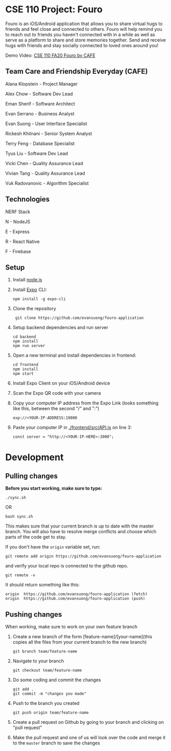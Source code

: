 # CSE 110 Project: Fouro

Fouro is an iOS/Android application that allows you to share virtual hugs to friends and feel close
and connected to others. Fouro will help remind you to reach out to friends you haven't connected with
in a while as well as serve as a platform to share and store memories together. Send and receive hugs
with friends and stay socially connected to loved ones around you!

Demo Video: [CSE 110 FA20 Fouro by CAFE](https://www.youtube.com/watch?v=egIZaEZksE8&feature=youtu.be)

## Team Care and Friendship Everyday (CAFE)

Alana Klopstein - Project Manager

Alex Chow - Software Dev Lead

Eman Sherif - Software Architect

Evan Serrano - Business Analyst

Evan Suong - User Interface Specialist

Rickesh Khilnani - Senior System Analyst

Terry Feng - Database Specialist

Tyus Liu - Software Dev Lead

Vicki Chen - Quality Assurance Lead

Vivian Tang - Quality Assurance Lead

Vuk Radovanovic - Algorithm Specialist

## Technologies

NERF Stack

N - NodeJS

E - Express

R - React Native

F - Firebase

## Setup

1.  Install [node.js](https://nodejs.org/en/)

2.  Install [Expo](https://docs.expo.io/) CLI:

        npm install -g expo-cli
        
3. Clone the repository

        git clone https://github.com/evansuong/fouro-application

4.  Setup backend dependencies and run server

        cd backend
        npm install
        npm run server

5.  Open a new terminal and install dependencies in frontend:

        cd frontend
        npm install
        npm start

6.  Install Expo Client on your iOS/Android device

7.  Scan the Expo QR code with your camera

8.  Copy your computer IP address from the Expo Link (looks something like this, between the second "/" and ":")

        exp://<YOUR-IP-ADDRESS:19000

9.  Paste your computer IP in [./frontend/src/API.js](./frontend/src/API.js) on line 3:

        const server = "http://<YOUR-IP-HERE>:3000";

# Development

## Pulling changes

**Before you start working, make sure to type:**

    ./sync.sh

OR

    bash sync.sh

This makes sure that your current branch is up to date with the master branch. You will also have to resolve merge conflicts and choose which parts of the code get to stay.

If you don't have the `origin` variable set, run:

    git remote add origin https://github.com/evansuong/fouro-application

and verify your local repo is connected to the github repo.

    git remote -v

It should return something like this:

    origin  https://github.com/evansuong/fouro-application (fetch)
    origin  https://github.com/evansuong/fouro-application (push)

## Pushing changes

When working, make sure to work on your own feature branch

1.  Create a new branch of the form [feature-name]/[your-name](this copies all the files from your current branch to the new branch)

        git branch team/feature-name

2.  Navigate to your branch

        git checkout team/feature-name

3.  Do some coding and commit the changes

        git add .
        git commit -m "changes you made"

4.  Push to the branch you created

        git push origin team/feature-name

5.  Create a pull request on Github by going to your branch and clicking on "pull request"

6.  Make the pull request and one of us will look over the code and merge it to the `master` branch to save the changes

